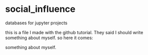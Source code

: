 # social_influence
databases for jupyter projects

this is a file I made with the github tutorial. 
They said I should write something about myself.
so here it comes:

something about myself.

